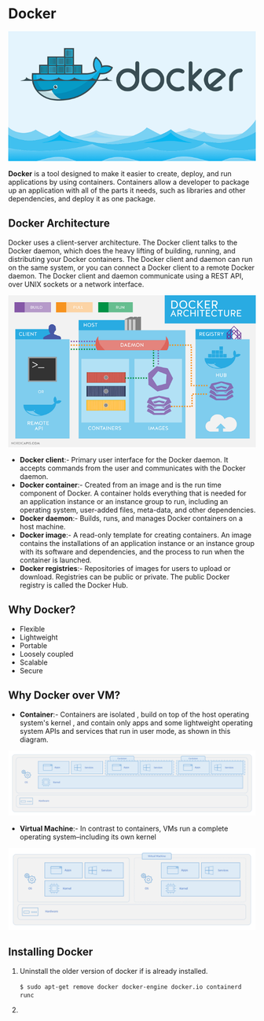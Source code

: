 # Docker

 ![Docker](assignments/summary/Assets/1_ovRuAuqPf4r2xpiWh71rUg.png)


**Docker** is a tool designed to make it easier to create, deploy, and run applications by using containers. 
Containers allow a developer to package up an application with all of the parts it needs, such as libraries and other dependencies, and deploy it as one package.


## Docker Architecture

Docker uses a client-server architecture. The Docker client talks to the Docker daemon, which does the heavy lifting of building, running, and distributing your Docker containers. The Docker client and daemon can run on the same system, or you can connect a Docker client to a remote Docker daemon. 
The Docker client and daemon communicate using a REST API, over UNIX sockets or a network interface.

![Docker](assignments/summary/Assets/Docker_Architecture.png)

- **Docker client**:- Primary user interface for the Docker daemon. It accepts commands from the user and communicates with the Docker daemon.
- **Docker container**:- Created from an image and is the run time component of Docker. A container holds everything that is needed for an application instance or an instance group to run, including an operating system,
user-added files, meta-data, and other dependencies.
- **Docker daemon**:- Builds, runs, and manages Docker containers on a host machine.
- **Docker image**:- A read-only template for creating containers. An image contains the installations of an application instance or an instance group with its software and dependencies, 
and the process to run when the container is launched.
- **Docker registries**:- Repositories of images for users to upload or download. Registries can be public or private. The public Docker registry is called the Docker Hub. 

## Why Docker?
- Flexible
- Lightweight
- Portable
- Loosely coupled
- Scalable
- Secure



## Why Docker over VM?

- **Container**:-  Containers are isolated , build on top of the host operating system's kernel , and contain only apps and some lightweight operating system APIs and services that run in user mode, as shown in this diagram.

![Docker](assignments/summary/Assets/container-diagram.png)

- **Virtual Machine**:- In contrast to containers, VMs run a complete operating system–including its own kernel

![Docker](assignments/summary/Assets/virtual-machine-diagram.png)


## Installing Docker 

1. Uninstall the older version of docker if is already installed.

    ``$ sudo apt-get remove docker docker-engine docker.io containerd runc``
    
2. 

